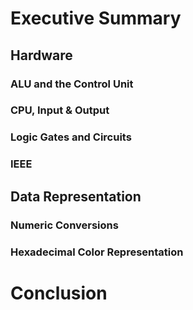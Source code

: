 # Executive Summary
## Hardware
### ALU and the Control Unit
### CPU, Input & Output
### Logic Gates and Circuits
### IEEE
## Data Representation
### Numeric Conversions
### Hexadecimal Color Representation
# Conclusion
